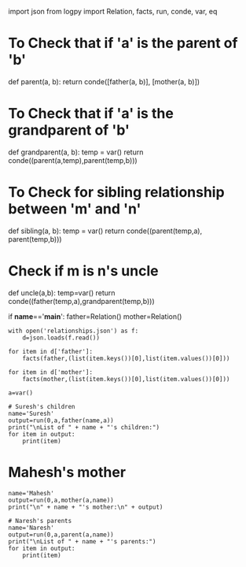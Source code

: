 import json
from logpy import Relation, facts, run, conde, var, eq
# To Check that if 'a' is the parent of 'b'
def parent(a, b):
    return conde([father(a, b)], [mother(a, b)])

# To Check that if 'a' is the grandparent of 'b'
def grandparent(a, b):
    temp = var()
    return conde((parent(a,temp),parent(temp,b)))

# To Check for sibling relationship between 'm' and 'n'  
def sibling(a, b):
    temp = var()
    return conde((parent(temp,a), parent(temp,b)))
    
# Check if m is n's uncle
def uncle(a,b):
    temp=var()
    return conde((father(temp,a),grandparent(temp,b)))

if __name__=='__main__':
    father=Relation()
    mother=Relation()
    
    with open('relationships.json') as f:
        d=json.loads(f.read())

    for item in d['father']:
        facts(father,(list(item.keys())[0],list(item.values())[0]))

    for item in d['mother']:
        facts(mother,(list(item.keys())[0],list(item.values())[0]))

    a=var()
    
    # Suresh's children
    name='Suresh'
    output=run(0,a,father(name,a))
    print("\nList of " + name + "'s children:")
    for item in output:
        print(item)
        
   # Mahesh's mother
    name='Mahesh'
    output=run(0,a,mother(a,name))
    print("\n" + name + "'s mother:\n" + output)

    # Naresh's parents 
    name='Naresh'
    output=run(0,a,parent(a,name))
    print("\nList of " + name + "'s parents:")
    for item in output:
        print(item)
        
        

